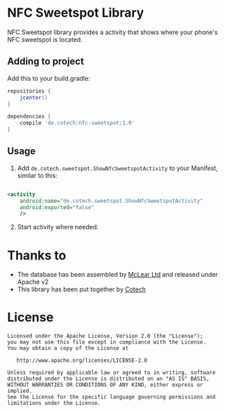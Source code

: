 # NFC Sweetspot Library

NFC Sweetspot library provides a activity that shows where your phone's NFC sweetspot is located.

## Adding to project

Add this to your build.gradle:

```gradle
repositories {
    jcenter()
}

dependencies {
    compile 'de.cotech:nfc-sweetspot:1.0'
}
```

## Usage

1. Add ``de.cotech.sweetspot.ShowNfcSweetspotActivity`` to your Manifest, similar to this:
```xml

<activity
    android:name="de.cotech.sweetspot.ShowNfcSweetspotActivity"
    android:exported="false"
    />

```

2. Start activity where needed.

# Thanks to
 * The database has been assembled by [McLear Ltd](https://mclear.com) and released under Apache v2
 * This library has been put together by [Cotech](https://cotech.de)

# License

    Licensed under the Apache License, Version 2.0 (the "License");
    you may not use this file except in compliance with the License.
    You may obtain a copy of the License at

       http://www.apache.org/licenses/LICENSE-2.0

    Unless required by applicable law or agreed to in writing, software
    distributed under the License is distributed on an "AS IS" BASIS,
    WITHOUT WARRANTIES OR CONDITIONS OF ANY KIND, either express or implied.
    See the License for the specific language governing permissions and
    limitations under the License.
